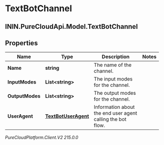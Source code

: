 # TextBotChannel

## ININ.PureCloudApi.Model.TextBotChannel

## Properties

|Name | Type | Description | Notes|
|------------ | ------------- | ------------- | -------------|
| **Name** | **string** | The name of the channel. | |
| **InputModes** | **List&lt;string&gt;** | The input modes for the channel. | |
| **OutputModes** | **List&lt;string&gt;** | The output modes for the channel. | |
| **UserAgent** | [**TextBotUserAgent**](TextBotUserAgent) | Information about the end user agent calling the bot flow. | |



_PureCloudPlatform.Client.V2 215.0.0_
